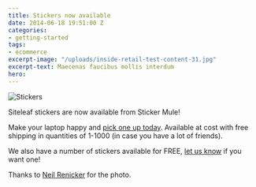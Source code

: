 ```yaml
---
title: Stickers now available
date: 2014-06-18 19:51:00 Z
categories:
- getting-started
tags:
- ecommerce
excerpt-image: "/uploads/inside-retail-test-content-31.jpg"
excerpt-text: Maecenas faucibus mollis interdum
hero: 
---
```


![Stickers](/uploads/sticker.jpg)

Siteleaf stickers are now available from Sticker Mule!

Make your laptop happy and [pick one up today](http://www.stickermule.com/marketplace/855-siteleaf-stickers). Available at cost with free shipping in quantities of 1-1000 (in case you have a lot of friends).

We also have a number of stickers available for FREE, [let us know](http://goo.gl/forms/zxdm18o8T1) if you want one!



Thanks to <a href="https://twitter.com/neilrenicker/statuses/456866456638988288">Neil Renicker</a> for the photo.